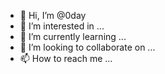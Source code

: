 - 👋 Hi, I’m @0day
- 👀 I’m interested in ...
- 🌱 I’m currently learning ...
- 💞️ I’m looking to collaborate on ...
- 📫 How to reach me ...

<!---
0dayXX/day0XX is a ✨ special ✨ repository because its `README.md` (this file) appears on your GitHub profile.
You can click the Preview link to take a look at your changes.
--->
